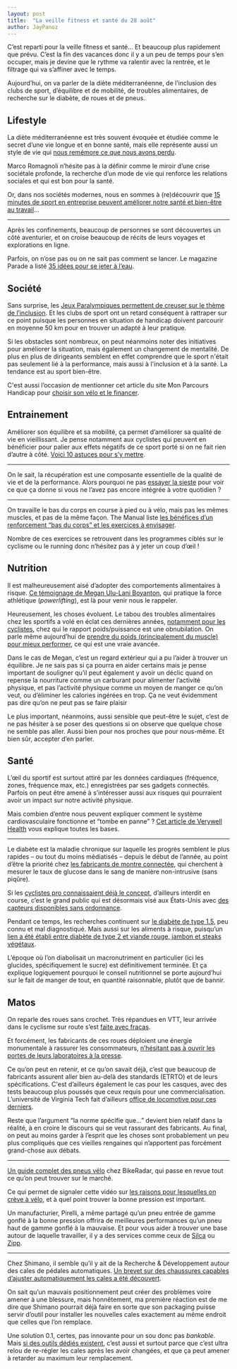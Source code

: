 ```yaml
---
layout: post
title:  "La veille fitness et santé du 28 août"
author: JayPanoz
---
```


C’est reparti pour la veille fitness et santé… Et beaucoup plus rapidement que prévu. C’est la fin des vacances donc il y a un peu de temps pour s’en occuper, mais je devine que le rythme va ralentir avec la rentrée, et le filtrage qui va s’affiner avec le temps. 

Aujourd’hui, on va parler de la diète méditerranéenne, de l’inclusion des clubs de sport, d’équilibre et de mobilité, de troubles alimentaires, de recherche sur le diabète, de roues et de pneus.

## Lifestyle

La diète méditerranéenne est très souvent évoquée et étudiée comme le secret d’une vie longue et en bonne santé, mais elle représente aussi un style de vie qui [nous remémore ce que nous avons perdu](https://theconversation.com/la-diete-mediterraneenne-est-en-vogue-car-elle-represente-ce-que-lon-a-perdu-227026).

Marco Romagnoli n’hésite pas à la définir comme le miroir d’une crise sociétale profonde, la recherche d’un mode de vie qui renforce les relations sociales et qui est bon pour la santé.

Or, dans nos sociétés modernes, nous en sommes à (re)découvrir que [15 minutes de sport en entreprise peuvent améliorer notre santé et bien-être au travail](https://www.20minutes.fr/vie-pro/4106781-20240823-15-minutes-sport-entreprise-ameliorer-sante-bien-etre-travail)…

* * *

Après les confinements, beaucoup de personnes se sont découvertes un côté aventurier, et on croise beaucoup de récits de leurs voyages et explorations en ligne. 

Parfois, on n’ose pas ou on ne sait pas comment se lancer. Le magazine Parade a listé [35 idées pour se jeter à l’eau](https://parade.com/living/how-to-be-more-adventurous-according-to-life-coaches).

## Société

Sans surprise, les [Jeux Paralympiques permettent de creuser sur le thème de l’inclusion](https://www.francetvinfo.fr/jeux-paralympiques/paris-2024/jeux-paralympiques-de-paris-2024-comment-les-clubs-francais-tentent-de-rattraper-leur-retard-dans-l-inclusion-des-sportifs-handicapes_6640512.html). Et les clubs de sport ont un retard conséquent à rattraper sur ce point puisque les personnes en situation de handicap doivent parcourir en moyenne 50&nbsp;km pour en trouver un adapté à leur pratique.

Si les obstacles sont nombreux, on peut néanmoins noter des initiatives pour améliorer la situation, mais également un changement de mentalité. De plus en plus de dirigeants semblent en effet comprendre que le sport n'était pas seulement lié à la performance, mais aussi à l'inclusion et à la santé. La tendance est au sport bien-être.

C'est aussi l’occasion de mentionner cet article du site Mon Parcours Handicap pour [choisir son vélo et le financer](http://monparcourshandicap.gouv.fr/actualite/velo-adapte-au-handicap-quel-materiel-choisir-et-comment-le-financer).

## Entrainement

Améliorer son équilibre et sa mobilité, ça permet d’améliorer sa qualité de vie en vieillissant. Je pense notamment aux cyclistes qui peuvent en bénéficier pour palier aux effets négatifs de ce sport porté si on ne fait rien d’autre à côté. [Voici 10 astuces pour s’y mettre](https://www.eatthis.com/easy-ways-to-improve-balance-and-mobility/).

* * *

On le sait, la récupération est une composante essentielle de la qualité de vie et de la performance. Alors pourquoi ne pas [essayer la sieste](https://www.verywellhealth.com/power-naps-8699027) pour voir ce que ça donne si vous ne l’avez pas encore intégrée à votre quotidien&nbsp;?

* * *

On travaille le bas du corps en course à pied ou à vélo, mais pas les mêmes muscles, et pas de la même façon. The Manual liste [les bénéfices d’un renforcement “bas du corps” et les exercices à envisager](https://www.themanual.com/fitness/lower-body-workouts/).

Nombre de ces exercices se retrouvent dans les programmes ciblés sur le cyclisme ou le running donc n’hésitez pas à y jeter un coup d’œil&nbsp;!

## Nutrition

Il est malheureusement aisé d’adopter des comportements alimentaires à risque. [Ce témoignage de Megan Ulu-Lani Boyanton](https://www.popsugar.com/fitness/powerlifting-disordered-eating-essay-49388724), qui pratique la force athlétique (*powerlifting*), est là pour venir nous le rappeler.

Heureusement, les choses évoluent. Le tabou des troubles alimentaires chez les sportifs a volé en éclat ces dernières années, [notamment pour les cyclistes](https://www.imdb.com/title/tt21328750/), chez qui le rapport poids/puissance est une obnubilation. On parle même aujourd’hui de [prendre du poids (principalement du muscle) pour mieux performer](https://fr.news.yahoo.com/sport/tour-france-abrahamsen-coureur-pris-140003337.html), ce qui est une vraie avancée.

Dans le cas de Megan, c’est un regard extérieur qui a pu l’aider à trouver un équilibre. Je ne sais pas si ça pourra en aider certains mais je pense important de souligner qu’il peut également y avoir un déclic quand on repense la nourriture comme un carburant pour alimenter l’activité physique, et pas l’activité physique comme un moyen de manger ce qu’on veut, ou d’éliminer les calories ingérées en trop. Ça ne veut évidemment pas dire qu’on ne peut pas se faire plaisir

Le plus important, néanmoins, aussi sensible que peut-être le sujet, c’est de ne pas hésiter à se poser des questions si on observe que quelque chose ne semble pas aller. Aussi bien pour nos proches que pour nous-même. Et bien sûr, accepter d’en parler.

## Santé

L’œil du sportif est surtout attiré par les données cardiaques (fréquence, zones, fréquence max, etc.) enregistrées par ses gadgets connectés. Parfois on peut être amené à s’intéresser aussi aux risques qui pourraient avoir un impact sur notre activité physique. 

Mais combien d’entre nous peuvent expliquer comment le système cardiovasculaire fonctionne et “tombe en panne”&nbsp;? [Cet article de Verywell Health](https://www.verywellhealth.com/cardiovascular-system-8695175) vous explique toutes les bases.

* * *

Le diabète est la maladie chronique sur laquelle les progrès semblent le plus rapides – ou tout du moins médiatisés – depuis le début de l’année, au point d’être la priorité chez [les fabricants de montre connectée](https://finance.yahoo.com/news/samsung-races-apple-develop-blood-233037141.html), qui cherchent à mesurer le taux de glucose dans le sang de manière non-intrusive (sans piqûre). 

Si les [cyclistes pro connaissaient déjà le concept](https://www.bikeradar.com/advice/health/continuous-glucose-monitoring), d’ailleurs interdit en course, c’est le grand public qui est désormais visé aux États-Unis avec [des capteurs disponibles sans ordonnance](https://www.theverge.com/2024/8/26/24226685/dexcom-stelo-hands-on-continuous-glucose-monitor-wearables).

Pendant ce temps, les recherches continuent sur [le diabète de type 1.5](https://www.sciencealert.com/some-people-with-diabetes-could-unknowingly-have-type-1-5), peu connu et mal diagnostiqué. Mais aussi sur les aliments à risque, puisqu’un [lien a été établi entre diabète de type 2 et viande rouge, jambon et steaks végétaux](https://www.medisite.fr/diabete-diabete-viande-rouge-jambon-et-meme-steaks-vegetaux-font-flamber-le-risque.5714116.60.html).

L’époque où l’on diabolisait un macronutriment en particulier (ici les glucides, spécifiquement le sucre) est définitivement terminée. Et ça explique logiquement pourquoi le conseil nutritionnel se porte aujourd’hui sur le fait de manger de tout, en quantité raisonnable, plutôt que de bannir.

## Matos

On reparle des roues sans crochet. Très répandues en VTT, leur arrivée dans le cyclisme sur route s’est [faite avec fracas](https://www.bikeradar.com/features/tech/de-gendt-uae-tour-crash-are-hookless-rims-safe).

Et forcément, les fabricants de ces roues déploient une énergie monumentale à rassurer les consommateurs, [n’hésitant pas à ouvrir les portes de leurs laboratoires à la presse](https://velo.outsideonline.com/road/road-gear/why-choose-hookless-wheels/).

Ce qu’on peut en retenir, et ce qu’on savait déjà, c’est que beaucoup de fabricants assurent aller bien au-delà des standards (ETRTO) et de leurs spécifications. C'est d’ailleurs également le cas pour les casques, avec des tests beaucoup plus poussés que ceux requis pour une commercialisation. L’université de Virginia Tech fait d’ailleurs [office de locomotive pour ces derniers](https://helmet.beam.vt.edu/bicycle-helmet-ratings.html).

Reste que l’argument “la norme spécifie que…” devient bien relatif dans la réalité, à en croire le discours qui se veut rassurant des fabricants. Au final, on peut au moins garder à l’esprit que les choses sont probablement un peu plus compliqués que ces vieilles rengaines qui n’apportent pas forcément grand-chose aux débats.

* * *

[Un guide complet des pneus vélo](https://www.bikeradar.com/advice/buyers-guides/bike-tyres-explained) chez BikeRadar, qui passe en revue tout ce qu’on peut trouver sur le marché.

Ce qui permet de signaler cette vidéo sur [les raisons pour lesquelles on crève à vélo](https://youtu.be/wAd0He6h7Is?si=rlbtN8t5OgfW5BCy), et à quel point trouver la bonne pression est important. 

Un manufacturier, Pirelli, a même partagé qu’un pneu entrée de gamme gonflé à la bonne pression offrira de meilleures performances qu’un pneu haut de gamme gonflé à la mauvaise. Et pour vous aider à trouver une base autour de laquelle travailler, il y a des services comme ceux de [Silca](https://silca.cc/en-eu/pages/pro-tire-pressure-calculator) ou [Zipp](https://axs.sram.com/guides/tire/pressure).

* * *

Chez Shimano, il semble qu’il y ait de la Recherche & Développement autour des cales de pédales automatiques. [Un brevet sur des chaussures capables d’ajuster automatiquement les cales a été découvert](https://velo.outsideonline.com/gravel/gravel-gear/shimano-patent-electric-cycling-shoe-auto-adjust-cleat-position).

On sait qu’un mauvais positionnement peut créer des problèmes voire amener à une blessure, mais honnêtement, ma première réaction est de me dire que Shimano pourrait déjà faire en sorte que son packaging puisse servir d’outil pour installer les nouvelles cales exactement au même endroit que celles que l’on remplace. 

Une solution 0.1, certes, pas innovante pour un sou donc pas *bankable*. Mais [si des outils dédiés existent](https://road.cc/content/review/ergon-tp1-pedal-cleat-tool-274119), c’est aussi et surtout parce que c’est ultra relou de re-régler les cales après les avoir changées, et que ça peut amener à retarder au maximum leur remplacement.